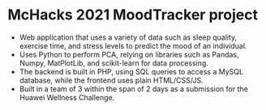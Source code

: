 # McHacks 2021 MoodTracker project
* Web application that uses a variety of data such as sleep quality, exercise time, and stress levels to predict the mood of an individual. <br>
* Uses Python to perform PCA, relying on libraries such as Pandas, Numpy, MatPlotLib, and scikit-learn for data processing. <br>
* The backend is built in PHP, using SQL queries to access a MySQL database, while the frontend uses plain HTML/CSS/JS.
* Built in a team of 3 within the span of 2 days as a submission for the Huawei Wellness Challenge.
